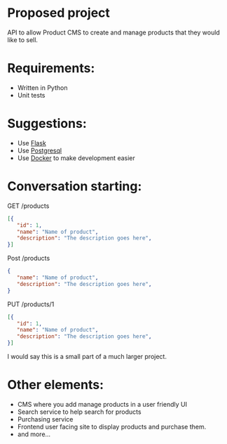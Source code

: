 Proposed project
================

API to allow Product CMS to create and manage products that they would like to sell.

Requirements:
============
* Written in Python
* Unit tests


Suggestions:
============
* Use [Flask](http://flask.pocoo.org/)
* Use [Postgresql](https://www.postgresql.org/)
* Use [Docker](https://www.docker.com/) to make development easier


Conversation starting:
======================
GET /products

```json
[{
   "id": 1,
   "name": "Name of product",
   "description": "The description goes here",
}]
```

Post /products
```json
{
   "name": "Name of product",
   "description": "The description goes here",
}
```

PUT /products/1
```json
[{
   "id": 1,
   "name": "Name of product",
   "description": "The description goes here",
}]
```

I would say this is a small part of a much larger project.

Other elements:
===============
* CMS where you add manage products in a user friendly UI
* Search service to help search for products
* Purchasing service 
* Frontend user facing site to display products and purchase them.
* and more...